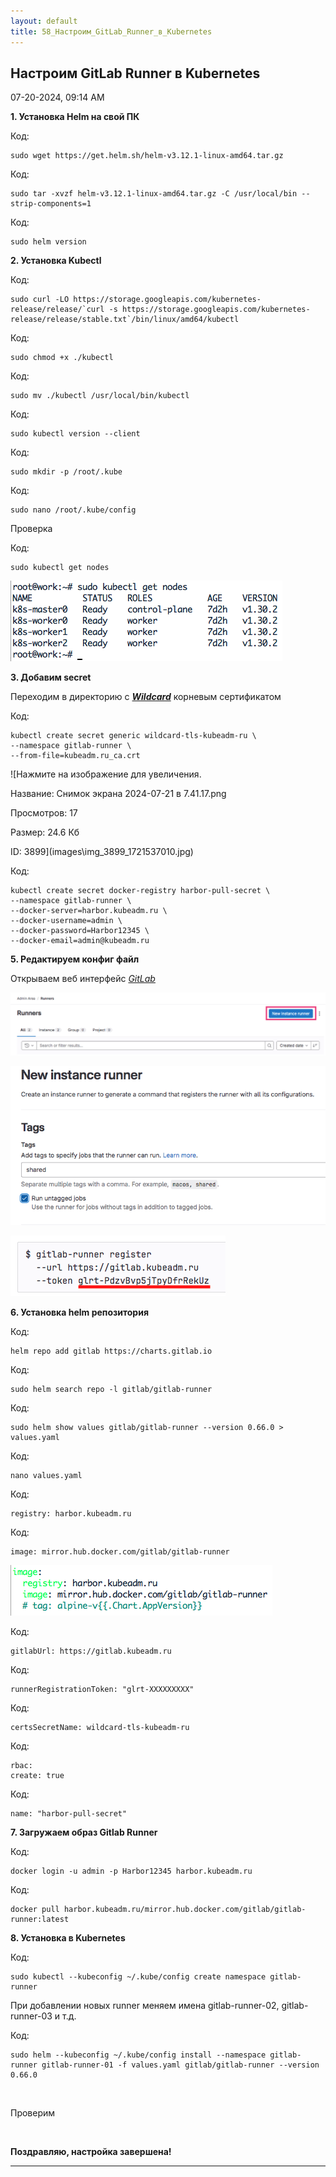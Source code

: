 ```yaml
---
layout: default
title: 58_Настроим_GitLab_Runner_в_Kubernetes
---
```



##  Настроим GitLab Runner в Kubernetes 

07-20-2024, 09:14 AM

  
**1\. Установка Helm на свой ПК**  
  


Код:
    
    
    sudo wget https://get.helm.sh/helm-v3.12.1-linux-amd64.tar.gz

Код:
    
    
    sudo tar -xvzf helm-v3.12.1-linux-amd64.tar.gz -C /usr/local/bin --strip-components=1

Код:
    
    
    sudo helm version

**2\. Установка Kubectl**  
  


Код:
    
    
    sudo curl -LO https://storage.googleapis.com/kubernetes-release/release/`curl -s https://storage.googleapis.com/kubernetes-release/release/stable.txt`/bin/linux/amd64/kubectl

Код:
    
    
    sudo chmod +x ./kubectl

Код:
    
    
    sudo mv ./kubectl /usr/local/bin/kubectl

Код:
    
    
    sudo kubectl version --client

Код:
    
    
    sudo mkdir -p /root/.kube

Код:
    
    
    sudo nano /root/.kube/config

Проверка  
  


Код:
    
    
    sudo kubectl get nodes

![Нажмите на изображение для увеличения.  Название:	image_2984.png Просмотров:	0 Размер:	14.4 Кб ID:	3886](images\\img_3886_1720420036.jpg)​  
  
**3\. Добавим secret**  
  
Переходим в директорию с _[**Wildcard**](https://forum.kubeadm.ru/node/3514)_ корневым сертификатом  
  


Код:
    
    
    kubectl create secret generic wildcard-tls-kubeadm-ru \
    --namespace gitlab-runner \
    --from-file=kubeadm.ru_ca.crt

![Нажмите на изображение для увеличения.



Название:	Снимок экрана 2024-07-21 в 7.41.17.png

Просмотров:	17

Размер:	24.6 Кб

ID:	3899](images\\img_3899_1721537010.jpg)  
  


Код:
    
    
    kubectl create secret docker-registry harbor-pull-secret \
    --namespace gitlab-runner \
    --docker-server=harbor.kubeadm.ru \
    --docker-username=admin \
    --docker-password=Harbor12345 \
    --docker-email=admin@kubeadm.ru

**5\. Редактируем конфиг файл**  
  
  
Открываем веб интерфейс [_GitLab_](https://forum.kubeadm.ru/node/3604)  
  
![Нажмите на изображение для увеличения.  Название:	image_2929.png Просмотров:	0 Размер:	20.9 Кб ID:	3889](images\\img_3889_1719852817.jpg)  
  
![Нажмите на изображение для увеличения.  Название:	image_2928.png Просмотров:	0 Размер:	43.6 Кб ID:	3890](images\\img_3890_1719852783.jpg)  
  
![Нажмите на изображение для увеличения.  Название:	Снимок экрана 2024-07-20 в 9.53.52.png Просмотров:	0 Размер:	12.3 Кб ID:	3893](images\\img_3893_1721458556.jpg)  
  
**6\. Установка helm репозитория**  
  


Код:
    
    
    helm repo add gitlab https://charts.gitlab.io

Код:
    
    
    sudo helm search repo -l gitlab/gitlab-runner

Код:
    
    
    sudo helm show values gitlab/gitlab-runner --version 0.66.0 > values.yaml

Код:
    
    
    nano values.yaml

Код:
    
    
    registry: harbor.kubeadm.ru

Код:
    
    
    image: mirror.hub.docker.com/gitlab/gitlab-runner

![Нажмите на изображение для увеличения.  Название:	Снимок экрана 2024-07-20 в 11.04.36.png Просмотров:	0 Размер:	10.6 Кб ID:	3898](images\\img_3898_1721462710.jpg)  
  


Код:
    
    
    gitlabUrl: https://gitlab.kubeadm.ru

Код:
    
    
    runnerRegistrationToken: "glrt-XXXXXXXXX"

Код:
    
    
    certsSecretName: wildcard-tls-kubeadm-ru

Код:
    
    
    rbac:
    create: true

Код:
    
    
    name: "harbor-pull-secret"

**7\. Загружаем образ Gitlab Runner**  
  


Код:
    
    
    docker login -u admin -p Harbor12345 harbor.kubeadm.ru

Код:
    
    
    docker pull harbor.kubeadm.ru/mirror.hub.docker.com/gitlab/gitlab-runner:latest

**8\. Установка в Kubernetes**  
  


Код:
    
    
    sudo kubectl --kubeconfig ~/.kube/config create namespace gitlab-runner

При добавлении новых runner меняем имена gitlab-runner-02, gitlab-runner-03 и т.д.  
  


Код:
    
    
    sudo helm --kubeconfig ~/.kube/config install --namespace gitlab-runner gitlab-runner-01 -f values.yaml gitlab/gitlab-runner --version 0.66.0

​  
  
Проверим  
  
​  
  
  
  
**Поздравляю, настройка завершена!**


---

